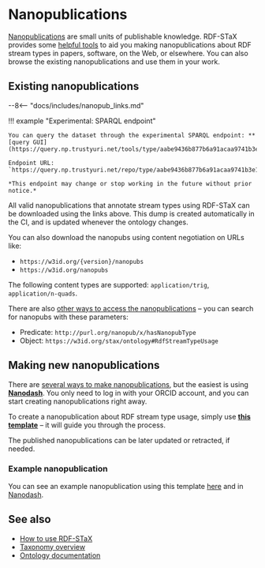 # Nanopublications

[Nanopublications](https://nanopub.net/) are small units of publishable knowledge. RDF-STaX provides some [helpful tools](#making-new-nanopublications) to aid you making nanopublications about RDF stream types in papers, software, on the Web, or elsewhere. You can also browse the existing nanopublications and use them in your work.

## Existing nanopublications

--8<-- "docs/includes/nanopub_links.md"

!!! example "Experimental: SPARQL endpoint"

    You can query the dataset through the experimental SPARQL endpoint: **[query GUI](https://query.np.trustyuri.net/tools/type/aabe9436b877b6a91acaa9741b3e1e5c1f47e1069ff2c0cb2bf0ceac25176629/yasgui.html)**.

    Endpoint URL: `https://query.np.trustyuri.net/repo/type/aabe9436b877b6a91acaa9741b3e1e5c1f47e1069ff2c0cb2bf0ceac25176629`

    *This endpoint may change or stop working in the future without prior notice.*
    

All valid nanopublications that annotate stream types using RDF-STaX can be downloaded using the links above. This dump is created automatically in the CI, and is updated whenever the ontology changes.

You can also download the nanopubs using content negotiation on URLs like: 

- `https://w3id.org/{version}/nanopubs`
- `https://w3id.org/nanopubs`

The following content types are supported: `application/trig`, `application/n-quads`.

There are also [other ways to access the nanopublications](https://nanopub.net/docs/network) – you can search for nanopubs with these parameters:

- Predicate: `http://purl.org/nanopub/x/hasNanopubType`
- Object: `https://w3id.org/stax/ontology#RdfStreamTypeUsage`

## Making new nanopublications

There are [several ways to make nanopublications](https://nanopub.net/docs/tools), but the easiest is using **[Nanodash](https://nanodash.petapico.org/)**. You only need to log in with your ORCID account, and you can start creating nanopublications right away.

To create a nanopublication about RDF stream type usage, simply use **[this template](https://nanodash.petapico.org/publish?template=https://w3id.org/np/RA91Mpsm7Ki1kdxPmxlucIyDDNv80Qp42KPpwcVSKr3n0)** – it will guide you through the process.

The published nanopublications can be later updated or retracted, if needed.

### Example nanopublication

You can see an example nanopublication using this template [here](https://w3id.org/np/RAh9bvQwkL2SDp7iqmH7G6rOrCnWtTMHgHR_St0udrRKo) and in [Nanodash](https://nanodash.petapico.org/explore?188&id=https://w3id.org/np/RAh9bvQwkL2SDp7iqmH7G6rOrCnWtTMHgHR_St0udrRKo).

## See also

- [How to use RDF-STaX](use-it.md)
- [Taxonomy overview](taxonomy.md)
- [Ontology documentation](ontology.md)
